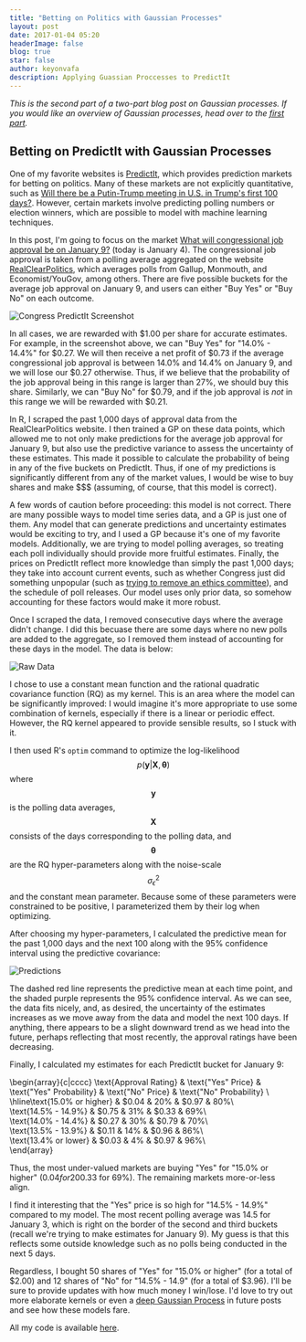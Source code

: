 ```yaml
---
title: "Betting on Politics with Gaussian Processes"
layout: post
date: 2017-01-04 05:20
headerImage: false
blog: true
star: false
author: keyonvafa
description: Applying Guassian Proccesses to PredictIt
---
```


_This is the second part of a two-part blog post on Gaussian processes. If you would like an overview of Gaussian processes, head over to the <a href="{{site.base_url}}/gp-tutorial/">first part</a>._

## Betting on PredictIt with Gaussian Processes

One of my favorite websites is <a href='https://www.predictit.org/'> PredictIt</a>, which provides prediction markets for betting on politics. Many of these markets are not explicitly quantitative, such as <a href="https://www.predictit.org/Contract/4500/Will-there-be-a-Putin-Trump-meeting-in-US-in-Trump's-first-100-days#dat">Will there be a Putin-Trump meeting in U.S. in Trump's first 100 days?</a>. However, certain markets involve predicting polling numbers or election winners, which are possible to model with machine learning techniques.

In this post, I'm going to focus on the market <a href='https://www.predictit.org/Market/2845/What-will-congressional-job-approval-be-on-January-9'>What will congressional job approval be on January 9?</a> (today is January 4). The congressional job approval is taken from a polling average aggregated on the website <a href='http://www.realclearpolitics.com/epolls/other/congressional_job_approval-903.html'>RealClearPolitics<a/>, which averages polls from Gallup, Monmouth, and Economist/YouGov, among others. There are five possible buckets for the average job approval on January 9, and users can either "Buy Yes" or "Buy No" on each outcome. 

![Congress PredictIt Screenshot]({{site.base_url}}/assets/images/gp_predictit_blog/congress_predictit_screenshot.png)

In all cases, we are rewarded with $1.00 per share for accurate estimates. For example, in the screenshot above, we can "Buy Yes" for "14.0% - 14.4%" for $0.27. We will then receive a net profit of $0.73 if the average congressional job approval is between 14.0% and 14.4% on January 9, and we will lose our $0.27 otherwise. Thus, if we believe that the probability of the job approval being in this range is larger than 27%, we should buy this share. Similarly, we can "Buy No" for $0.79, and if the job approval is _not_ in this range we will be rewarded with $0.21.

In R, I scraped the past 1,000 days of approval data from the RealClearPolitics website. I then trained a GP on these data points, which allowed me to not only make predictions for the average job approval for January 9, but also use the predictive variance to assess the uncertainty of these estimates. This made it possible to calculate the probability of being in any of the five buckets on PredictIt. Thus, if one of my predictions is significantly different from any of the market values, I would be wise to buy shares and make $$$ (assuming, of course, that this model is correct).

A few words of caution before proceeding: this model is not correct. There are many possible ways to model time series data, and a GP is just one of them. Any model that can generate predictions and uncertainty estimates would be exciting to try, and I used a GP because it's one of my favorite models. Additionally, we are trying to model polling averages, so treating each poll individually should provide more fruitful estimates. Finally, the prices on PredictIt reflect more knowledge than simply the past 1,000 days; they take into account current events, such as whether Congress just did something unpopular (such as <a href='http://www.nytimes.com/2017/01/02/us/politics/with-no-warning-house-republicans-vote-to-hobble-independent-ethics-office.html'>trying to remove an ethics committee</a>), and the schedule of poll releases. Our model uses only prior data, so somehow accounting for these factors would make it more robust.

Once I scraped the data, I removed consecutive days where the average didn't change. I did this becuase there are some days where no new polls are added to the aggregate, so I removed them instead of accounting for these days in the model. The data is below:

![Raw Data]({{site.base_url}}/assets/images/gp_predictit_blog/raw_data.png)

I chose to use a constant mean function and the rational quadratic covariance function (RQ) as my kernel. This is an area where the model can be significantly improved: I would imagine it's more appropriate to use some combination of kernels, especially if there is a linear or periodic effect. However, the RQ kernel appeared to provide sensible results, so I stuck with it.

I then used R's `optim` command to optimize the log-likelihood $$p(\boldsymbol y \vert \boldsymbol X, \boldsymbol \theta)$$ where $$\boldsymbol y$$ is the polling data averages, $$\boldsymbol X$$ consists of the days corresponding to the polling data, and $$\boldsymbol \theta$$ are the RQ hyper-parameters along with the noise-scale $$\sigma^2_{\epsilon}$$ and the constant mean parameter. Because some of these parameters were constrained to be positive, I parameterized them by their log when optimizing.

After choosing my hyper-parameters, I calculated the predictive mean for the past 1,000 days and the next 100 along with the 95% confidence interval using the predictive covariance:

![Predictions]({{site.base_url}}/assets/images/gp_predictit_blog/predictions.png)

The dashed red line represents the predictive mean at each time point, and the shaded purple represents the 95% confidence interval. As we can see, the data fits nicely, and, as desired, the uncertainty of the estimates increases as we move away from the data and model the next 100 days. If anything, there appears to be a slight downward trend as we head into the future, perhaps reflecting that most recently, the approval ratings have been decreasing. 

Finally, I calculated my estimates for each PredictIt bucket for January 9:

<!--| Approval Rating | "Yes" Price   | "Yes" Probability  | "No" Price | "No" Probability |
| :-------------: |:-------------:| :-----------------:|:----------:|:----------------:|
| 15.0% or higher | $0.04          | 20%                | $0.97       | 80%              |
| 14.5% - 14.9%   | $0.75          | 31%                | $0.33       | 69%              |
| 14.0% - 14.4%   | $0.27          | 30%                | $0.79       | 70%              |
| 13.5% - 13.9%   | $0.11          | 14%                | $0.96       | 86%              |
| 13.4% or lower  | $0.03          | 4%                 | $0.97       | 96%              |-->

\begin{array}{c|cccc}
\text{Approval Rating} & \text{"Yes" Price} & \text{"Yes" Probability} & \text{"No" Price} & \text{"No" Probability} \\\
\hline\text{15.0% or higher}  & $0.04    &  20\%   & $0.97  & 80\%\\\
\text{14.5% - 14.9%}  & $0.75 & 31\% & $0.33 & 69\%\\\
\text{14.0% - 14.4%}  & $0.27 & 30\% & $0.79 & 70\%\\\
\text{13.5% - 13.9%}  & $0.11 & 14\% & $0.96 & 86\%\\\
\text{13.4% or lower} & $0.03 & 4\% & $0.97 & 96\%\\\
\end{array}

<!--![Table 1]({{site.base_url}}/assets/images/gp_predictit_blog/table2.png)
![Table 2]({{site.base_url}}/assets/images/gp_predictit_blog/table1.png)-->


Thus, the most under-valued markets are buying "Yes" for "15.0% or higher" ($0.04 for 20%) and buying "No" for "14.5% - 14.9%" ($0.33 for 69%). The remaining markets more-or-less align. 

I find it interesting that the "Yes" price is so high for "14.5% - 14.9%" compared to my model. The most recent polling average was 14.5 for January 3, which is right on the border of the second and third buckets (recall we're trying to make estimates for January 9). My guess is that this reflects some outside knowledge such as no polls being conducted in the next 5 days. 

Regardless, I bought 50 shares of "Yes" for "15.0% or higher" (for a total of $2.00) and 12 shares of "No" for "14.5% - 14.9" (for a total of $3.96). I'll be sure to provide updates with how much money I win/lose. I'd love to try out more elaborate kernels or even a <a href="{{site.base_url}}/deep-gaussian-processes/">deep Gaussian Process</a> in future posts and see how these models fare.

All my code is available <a href="https://github.com/keyonvafa/gp-predictit-blog">here<a/>. 
